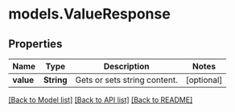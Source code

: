 # models.ValueResponse
## Properties
Name | Type | Description | Notes
------------ | ------------- | ------------- | -------------
**value** | **String** | Gets or sets string content. | [optional] 



[[Back to Model list]](README.md#documentation-for-models) [[Back to API list]](README.md#documentation-for-api-endpoints) [[Back to README]](README.md)


